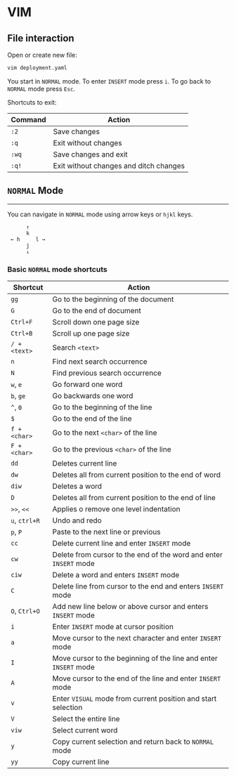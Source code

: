 # VIM

## File interaction

Open or create new file:

```bash
vim deployment.yaml
```

You start in `NORMAL` mode. To enter `INSERT` mode press `i`. To go back to `NORMAL` mode press `Esc`.

Shortcuts to exit:

| Command | Action                                 |
| ------- | -------------------------------------- |
| `:2`    | Save changes                           |
| `:q`    | Exit without changes                   |
| `:wq`   | Save changes and exit                  |
| `:q!`   | Exit without changes and ditch changes |

## `NORMAL` Mode

---

You can navigate in `NORMAL` mode using arrow keys or `hjkl` keys.

```text
      ↑
      k
 ← h     l →
      j
      ↓
```

### Basic `NORMAL` mode shortcuts

| Shortcut      | Action                                                            |
| ------------- | ----------------------------------------------------------------- |
| `gg`          | Go to the beginning of the document                               |
| `G`           | Go to the end of document                                         |
| `Ctrl+F`      | Scroll down one page size                                         |
| `Ctrl+B`      | Scroll up one page size                                           |
| `/ + <text>`  | Search `<text>`                                                   |
| `n`           | Find next search occurrence                                       |
| `N`           | Find previous search occurrence                                   |
| `w`, `e`      | Go forward one word                                               |
| `b`, `ge`     | Go backwards one word                                             |
| `^`, `0`      | Go to the beginning of the line                                   |
| `$`           | Go to the end of the line                                         |
| `f + <char>`  | Go to the next `<char>` of the line                               |
| `F + <char>`  | Go to the previous `<char>` of the line                           |
| `dd`          | Deletes current line                                              |
| `dw`          | Deletes all from current position to the end of word              |
| `diw`         | Deletes a word                                                    |
| `D`           | Deletes all from current position to the end of line              |
| `>>`, `<<`    | Applies o remove one level indentation                            |
| `u`, `ctrl+R` | Undo and redo                                                     |
| `p`, `P`      | Paste to the next line or previous                                |
| `cc`          | Delete current line and enter `INSERT` mode                       |
| `cw`          | Delete from cursor to the end of the word and enter `INSERT` mode |
| `ciw`         | Delete a word and enters `INSERT` mode                            |
| `C`           | Delete line from cursor to the end and enters `INSERT` mode       |
| `O`, `Ctrl+O` | Add new line below or above cursor and enters `INSERT` mode       |
| `i`           | Enter `INSERT` mode at cursor position                            |
| `a`           | Move cursor to the next character and enter `INSERT` mode         |
| `I`           | Move cursor to the beginning of the line and enter `INSERT` mode  |
| `A`           | Move cursor to the end of the line and enter `INSERT` mode        |
| `v`           | Enter `VISUAL` mode from current position and start selection     |
| `V`           | Select the entire line                                            |
| `viw`         | Select current word                                               |
| `y`           | Copy current selection and return back to `NORMAL` mode           |
| `yy`          | Copy current line                                                 |
